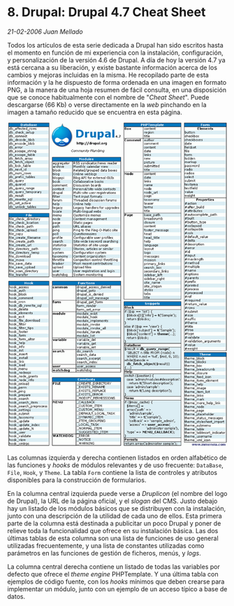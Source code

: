 # 8. Drupal: Drupal 4.7 Cheat Sheet

_21-02-2006_ _Juan Mellado_

Todos los artículos de esta serie dedicada a Drupal han sido escritos hasta el momento en función de mi experiencia con la instalación, configuración, y personalización de la versión 4.6 de Drupal. A día de hoy la versión 4.7 ya está cercana a su liberación, y existe bastante información acerca de los cambios y mejoras incluidas en la misma. He recopilado parte de esta información y la he dispuesto de forma ordenada en una imagen en formato PNG, a la manera de una hoja resumen de fácil consulta, en una disposición que se conoce habitualmente con el nombre de "_Cheat Sheet_". Puede descargarse (66 Kb) o verse directamente en la _web_ pinchando en la imagen a tamaño reducido que se encuentra en esta página.

![Drupal 4.7 Cheat Sheet](img/08-cheat-sheet-4.7.png "Drupal 4.7 Cheat Sheet")

Las columnas izquierda y derecha contienen listados en orden alfabético de las funciones y _hooks_ de módulos relevantes y de uso frecuente: ```DataBase```, ```File```, ```Hook```, y ```Theme```. La tabla ```Form``` contiene la lista de controles y atributos disponibles para la construcción de formularios.

En la columna central izquierda puede verse a _Druplicon_ (el nombre del logo de Drupal), la URL de la página oficial, y el _slogan_ del CMS. Justo debajo hay un listado de los módulos básicos que se distribuyen con la instalación, junto con una descripción de la utilidad de cada uno de ellos. Esta primera parte de la columna está destinada a publicitar un poco Drupal y poner de relieve toda la funcionalidad que ofrece en su instalación básica. Las dos últimas tablas de esta columna son una lista de funciones de uso general utilizadas frecuentemente, y una lista de constantes utilizadas como parámetros en las funciones de gestión de ficheros, menús, y _logs_.

La columna central derecha contiene un listado de todas las variables por defecto que ofrece el _theme engine_ PHPTemplate. Y una última tabla con ejemplos de código fuente, con los _hooks_ mínimos que deben crearse para implementar un módulo, junto con un ejemplo de un acceso típico a base de datos.
